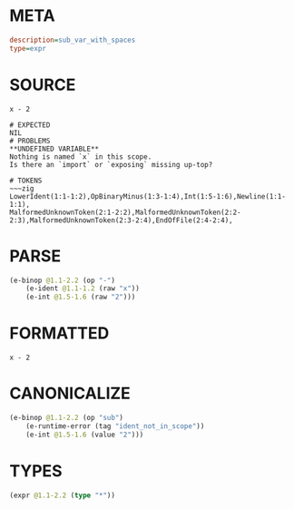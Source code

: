 # META
~~~ini
description=sub_var_with_spaces
type=expr
~~~
# SOURCE
~~~roc
x - 2
~~~
~~~
# EXPECTED
NIL
# PROBLEMS
**UNDEFINED VARIABLE**
Nothing is named `x` in this scope.
Is there an `import` or `exposing` missing up-top?

# TOKENS
~~~zig
LowerIdent(1:1-1:2),OpBinaryMinus(1:3-1:4),Int(1:5-1:6),Newline(1:1-1:1),
MalformedUnknownToken(2:1-2:2),MalformedUnknownToken(2:2-2:3),MalformedUnknownToken(2:3-2:4),EndOfFile(2:4-2:4),
~~~
# PARSE
~~~clojure
(e-binop @1.1-2.2 (op "-")
	(e-ident @1.1-1.2 (raw "x"))
	(e-int @1.5-1.6 (raw "2")))
~~~
# FORMATTED
~~~roc
x - 2
~~~
# CANONICALIZE
~~~clojure
(e-binop @1.1-2.2 (op "sub")
	(e-runtime-error (tag "ident_not_in_scope"))
	(e-int @1.5-1.6 (value "2")))
~~~
# TYPES
~~~clojure
(expr @1.1-2.2 (type "*"))
~~~
